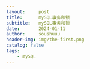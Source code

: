 ```yaml
---
layout:     post
title:      mySQL事务和锁
subtitle:   mySQL事务和锁
date:       2024-01-11
author:     soushuuu
header-img: img/the-first.png
catalog: false
tags:
    - mySQL
---
```










